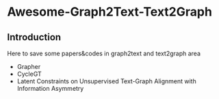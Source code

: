 # Awesome-Graph2Text-Text2Graph

## Introduction
Here to save some papers&codes in graph2text and text2graph area

- Grapher
- CycleGT
- Latent Constraints on Unsupervised Text-Graph Alignment with Information Asymmetry
